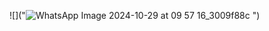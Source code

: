 ![]("![WhatsApp Image 2024-10-29 at 09 57 16_3009f88c](https://github.com/user-attachments/assets/0d01c490-b227-41aa-b0d0-9bddec42d9c5)
")
